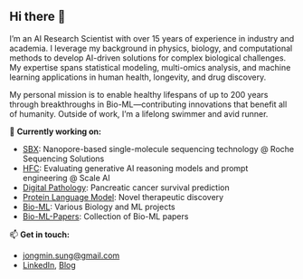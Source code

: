 ## Hi there 👋

I’m an AI Research Scientist with over 15 years of experience in industry and academia. I leverage my background in physics, biology, and computational methods to develop AI-driven solutions for complex biological challenges. My expertise spans statistical modeling, multi-omics analysis, and machine learning applications in human health, longevity, and drug discovery.

My personal mission is to enable healthy lifespans of up to 200 years through breakthroughs in Bio-ML—contributing innovations that benefit all of humanity. Outside of work, I’m a lifelong swimmer and avid runner.

🔭 **Currently working on:**
- [SBX](https://sequencing.roche.com/us/en/article-listing/sequencing-platform-technologies.html): Nanopore-based single-molecule sequencing technology @ Roche Sequencing Solutions
- [HFC](https://hfc.scale.com/): Evaluating generative AI reasoning models and prompt engineering @ Scale AI
- [Digital Pathology](https://github.com/jmsung/digital-pathology): Pancreatic cancer survival prediction
- [Protein Language Model](xx): Novel therapeutic discovery
- [Bio-ML](https://github.com/jmsung/bio-ml): Various Biology and ML projects
- [Bio-ML-Papers](https://github.com/jmsung/bio-ml-papers): Collection of Bio-ML papers

📫 **Get in touch:**
- [jongmin.sung@gmail.com](mailto:jongmin.sung@gmail.com)  
- [LinkedIn](https://www.linkedin.com/in/jongmin-sung/), [Blog](https://jmsung.github.io/)

<!--
**jmsung/jmsung** is a ✨ _special_ ✨ repository because its `README.md` (this file) appears on your GitHub profile.

Here are some ideas to get you started:

- 🔭 I’m currently working on ...
- 🌱 I’m currently learning ...
- 👯 I’m looking to collaborate on ...
- 🤔 I’m looking for help with ...
- 💬 Ask me about ...
- 📫 How to reach me: ...
- 😄 Pronouns: ...
- ⚡ Fun fact: ...
-->
